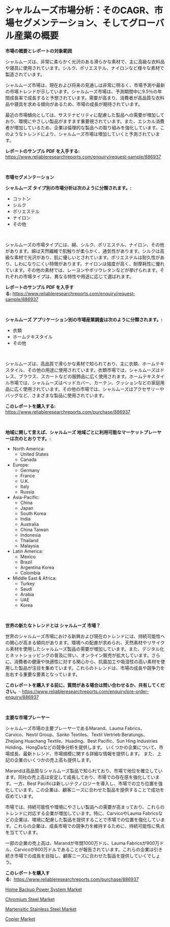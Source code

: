 <p><h1>シャルムーズ市場分析：そのCAGR、市場セグメンテーション、そしてグローバル産業の概要</h1></p><p><strong>市場の概要とレポートの対象範囲</strong></p>
<p><p>シャルムーズは、非常に柔らかく光沢のある滑らかな素材で、主に高級な衣料品や寝具に使用されています。シルク、ポリエステル、ナイロンなど様々な素材で製造されています。</p><p>シャルムーズ市場は、現在および将来の見通しは非常に明るく、市場予測や最新の市場トレンドが示しています。シャルムーズ市場は、予測期間中に9.5％の年間成長率で成長すると予想されています。需要が高まり、消費者が高品質な衣料品や寝具を求める傾向があるため、市場の成長が期待されています。</p><p>最近の市場傾向としては、サステナビリティに配慮した製品への需要が増加しており、環境にやさしい製品がますます重要視されています。また、エシカル消費者が増加しているため、企業は倫理的な製品への取り組みを強化しています。このようなトレンドにより、シャルムーズ市場は増加していくと予測されています。</p></p>
<p><strong>レポートのサンプル PDF を入手する:</strong> <a href="https://www.reliableresearchreports.com/enquiry/request-sample/886937">https://www.reliableresearchreports.com/enquiry/request-sample/886937</a></p>
<p>&nbsp;</p>
<p><strong>市場セグメンテーション</strong></p>
<p><strong>シャルムーズ タイプ別の市場分析は次のように分類されます。:</strong></p>
<p><ul><li>コットン</li><li>シルク</li><li>ポリエステル</li><li>ナイロン</li><li>その他</li></ul></p>
<p>&nbsp;</p>
<p><p>シャルムーズの市場タイプには、綿、シルク、ポリエステル、ナイロン、その他があります。綿は天然繊維で肌触りが柔らかく、通気性があります。シルクは高級な素材で光沢があり、肌に優しいとされています。ポリエステルは耐久性があり、しわになりにくい特徴があります。ナイロンは強度が高く、耐摩耗性に優れています。その他の素材では、レーヨンやポリウレタンなどが挙げられます。それぞれの市場タイプは、異なる特性や用途に応じて選ばれます。</p></p>
<p><strong>レポートのサンプル PDF を入手する:</strong>&nbsp;<a href="https://www.reliableresearchreports.com/enquiry/request-sample/886937">https://www.reliableresearchreports.com/enquiry/request-sample/886937</a></p>
<p>&nbsp;</p>
<p><strong> シャルムーズ アプリケーション別の市場産業調査は次のように分類されます。:</strong></p>
<p><ul><li>衣類</li><li>ホームテキスタイル</li><li>その他</li></ul></p>
<p>&nbsp;</p>
<p><p>シャルムーズは、高品質で滑らかな素材で知られており、主に衣類、ホームテキスタイル、その他の用途に使用されています。衣類市場では、シャルムーズはドレス、ブラウス、スカートなどの服飾品に広く使用されます。ホームテキスタイル市場では、シャルムーズはベッドカバー、カーテン、クッションなどの家庭用品に広く使用されています。その他の市場では、シャルムーズはアクセサリーやバッグなど、さまざまな製品に使用されています。</p></p>
<p><strong>このレポートを購入する:</strong>&nbsp; <a href="https://www.reliableresearchreports.com/purchase/886937">https://www.reliableresearchreports.com/purchase/886937</a></p>
<p>&nbsp;</p>
<p><strong>地域に関して言えば、シャルムーズ 地域ごとに利用可能なマーケットプレーヤーは次のとおりです。:</strong></p>
<p><ul>
    <li>
        North America:
        <ul>
            <li>United States</li>
            <li>Canada</li>
        </ul>
    </li>
    <li>
        Europe:
        <ul>
            <li>Germany</li>
            <li>France</li>
            <li>U.K.</li>
            <li>Italy</li>
            <li>Russia</li>
        </ul>
    </li>
    <li>
        Asia-Pacific:
        <ul>
            <li>China</li>
            <li>Japan</li>
            <li>South Korea</li>
            <li>India</li>
            <li>Australia</li>
            <li>China Taiwan</li>
            <li>Indonesia</li>
            <li>Thailand</li>
            <li>Malaysia</li>
        </ul>
    </li>
    <li>
        Latin America:
        <ul>
            <li>Mexico</li>
            <li>Brazil</li>
            <li>Argentina Korea</li>
            <li>Colombia</li>
        </ul>
    </li>
    <li>
        Middle East & Africa:
        <ul>
            <li>Turkey</li>
            <li>Saudi</li>
            <li>Arabia</li>
            <li>UAE</li>
            <li>Korea</li>
        </ul>
    </li>
    </ul></p>
<p>&nbsp;</p>
<p><strong>世界の新たなトレンドとは シャルムーズ 市場？</strong></p>
<p><p>世界のシャルムーズ市場における新興および現在のトレンドには、持続可能性への関心が高まる傾向があります。環境への配慮が求められ、天然素材やリサイクル素材を使用したシャルムーズ製品の需要が増加しています。また、デジタル化とネットショッピングの普及に伴い、オンライン販売が拡大しています。さらに、消費者の健康や快適性に対する関心から、抗菌加工や吸湿性の高い素材を使用した製品が注目を集めています。これらのトレンドは、市場の成長や競争力を左右する重要な要素となっています。</p></p>
<p><strong>このレポートを購入する前に、質問がある場合は問い合わせるか、共有してください。</strong>- <a href="https://www.reliableresearchreports.com/enquiry/pre-order-enquiry/886937">https://www.reliableresearchreports.com/enquiry/pre-order-enquiry/886937</a></p>
<p>&nbsp;</p>
<p><strong>主要な市場プレーヤー</strong></p>
<p><p>シャルムーズ市場の主要プレーヤーであるMarand、Lauma Fabrics、Carvico、Nextil Group、Sanko Textiles、Textil Vertrieb Beratungs、Zhejiang Huachang Textile、Huading、Best Pacific、Sun Hing Industries Holding、HongDaなどの競争分析を提供します。 いくつかの企業について、市場成長、最新トレンド、市場規模に関する詳細な情報を提供します。 また、上記の企業のいくつかの売上高も提供します。</p><p>Marandは高品質なシャルムーズ製品で知られており、市場で地位を確立しています。同社の売上高は安定して成長しており、市場での存在感を強化しています。一方、Best Pacificは新しいテクノロジーを導入し、市場での立ち位置を強化しています。この企業は、顧客ニーズに合わせた製品を提供することで成功を収めています。</p><p>市場では、持続可能性や環境にやさしい製品への需要が高まっており、これらのトレンドに対応する企業が増加しています。特に、CarvicoやLauma Fabricsなどの企業は、環境に配慮した製品を提供することで市場での位置を強化しています。これらの企業は、成長市場での競争力を維持するために、持続可能性に焦点を当てています。</p><p>一部の企業の売上高は、Marandが年間1000万ドル、Lauma Fabricsが900万ドル、Carvicoが800万ドルであることが報告されています。これらの企業は引き続き市場での成長を目指し、顧客ニーズに合わせた製品を提供していくでしょう。</p></p>
<p><strong>このレポートを購入する:</strong>&nbsp;&nbsp;<a href="https://www.reliableresearchreports.com/purchase/886937">https://www.reliableresearchreports.com/purchase/886937</a></p>
<p><p><a href="https://github.com/Sinjinluong3e0awx2m195k76/Market-Research-Report-List-1/blob/main/home-backup-power-system-market.md">Home Backup Power System Market</a></p><p><a href="https://eight-handstand-8fb.notion.site/Chromium-Steel-Market-Size-Global-Industry-Overview-Market-Segmentation-and-Forecast-2024-to-2031-b72ec6b70b7940f899bcb46b864ce9b4">Chromium Steel Market</a></p><p><a href="https://simplistic-meeting-7ee.notion.site/Martensitic-Stainless-Steel-Market-Size-Growth-and-Forecast-from-2024-2031-30ca6a975a3745e9a7652a13a557dab8">Martensitic Stainless Steel Market</a></p><p><a href="https://view.publitas.com/reportprime-1/global-copier-market-size-and-market-trends-insights-and-projections-from-2024-to-2031/">Copier Market</a></p></p>